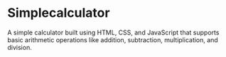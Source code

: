 # Simplecalculator
A simple calculator built using HTML, CSS, and JavaScript that supports basic arithmetic operations like addition, subtraction, multiplication, and division.
